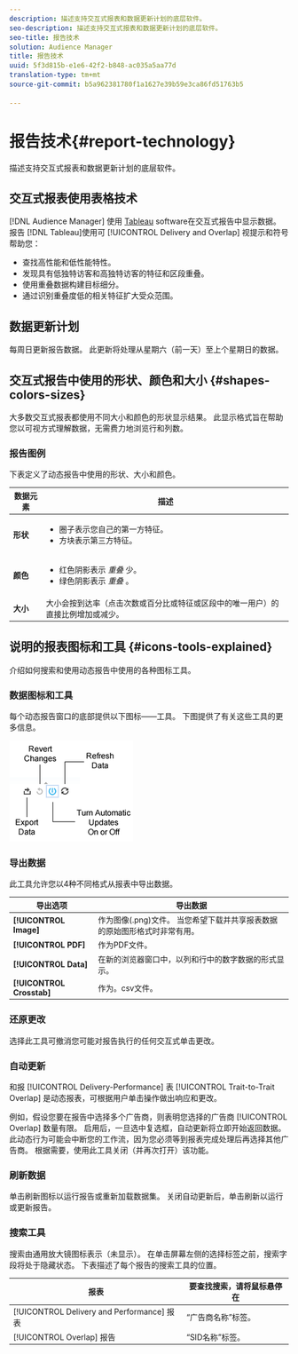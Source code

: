 ```yaml
---
description: 描述支持交互式报表和数据更新计划的底层软件。
seo-description: 描述支持交互式报表和数据更新计划的底层软件。
seo-title: 报告技术
solution: Audience Manager
title: 报告技术
uuid: 5f3d815b-e1e6-42f2-b848-ac035a5aa77d
translation-type: tm+mt
source-git-commit: b5a962381780f1a1627e39b59e3ca86fd51763b5

---
```



# 报告技术{#report-technology}

描述支持交互式报表和数据更新计划的底层软件。

<!-- 

c_report_technology.xml

 -->

## 交互式报表使用表格技术

[!DNL Audience Manager] 使用 [Tableau](https://www.tableausoftware.com/) software在交互式报告中显示数据。 报告 [!DNL Tableau]使用可 [!UICONTROL Delivery and Overlap] 视提示和符号帮助您：

* 查找高性能和低性能特性。
* 发现具有低独特访客和高独特访客的特征和区段重叠。
* 使用重叠数据构建目标细分。
* 通过识别重叠度低的相关特征扩大受众范围。

## 数据更新计划

每周日更新报告数据。 此更新将处理从星期六（前一天）至上个星期日的数据。

## 交互式报告中使用的形状、颜色和大小 {#shapes-colors-sizes}

大多数交互式报表都使用不同大小和颜色的形状显示结果。 此显示格式旨在帮助您以可视方式理解数据，无需费力地浏览行和列数。

<!-- 

r_legend.xml

 -->

### 报告图例

下表定义了动态报告中使用的形状、大小和颜色。

<table id="table_EC180A96E3784FC6B81FCFB546C4A3FA"> 
 <thead> 
  <tr> 
   <th colname="col1" class="entry"> 数据元素 </th> 
   <th colname="col2" class="entry"> 描述 </th> 
  </tr> 
 </thead>
 <tbody> 
  <tr> 
   <td colname="col1"> <b>形状</b> </td> 
   <td colname="col2"> 
    <ul id="ul_076773ABD0BB4CE6834ACFA8B3D6AC2E"> 
     <li id="li_BBAB37A6EC1549B48C0E4D3BFAF7062C">圈子表示您自己的第一方特征。 </li> 
     <li id="li_371331AE984A4A999CE0596EA13987E0">方块表示第三方特征。 </li> 
    </ul> </td> 
  </tr> 
  <tr> 
   <td colname="col1"> <b>颜色</b> </td> 
   <td colname="col2"> 
    <ul id="ul_F5D243297F0C4E5A8EDCBD28A548869E"> 
     <li id="li_332EB873A35440E6BB6093E36A0FAC3D">红色阴影表示 <i>重叠</i> 少。 </li> 
     <li id="li_29DFDB1218DF4069B5DCFF841D48EF56">绿色阴影表示 <i>重叠</i> 。 </li> 
    </ul> </td> 
  </tr> 
  <tr> 
   <td colname="col1"> <b>大小</b> </td> 
   <td colname="col2"> 大小会按到达率（点击次数或百分比或特征或区段中的唯一用户）的直接比例增加或减少。 </td> 
  </tr> 
 </tbody> 
</table>

## 说明的报表图标和工具 {#icons-tools-explained}

介绍如何搜索和使用动态报告中使用的各种图标工具。

<!-- 

r_icons.xml

 -->

### 数据图标和工具

每个动态报告窗口的底部提供以下图标——工具。 下图提供了有关这些工具的更多信息。

![](assets/tools_icons90.png)

### 导出数据

此工具允许您以4种不同格式从报表中导出数据。

| 导出选项 | 导出数据 |
|---|---|
| **[!UICONTROL Image]** | 作为图像(.png)文件。 当您希望下载并共享报表数据的原始图形格式时非常有用。 |
| **[!UICONTROL PDF]** | 作为PDF文件。 |
| **[!UICONTROL Data]** | 在新的浏览器窗口中，以列和行中的数字数据的形式显示。 |
| **[!UICONTROL Crosstab]** | 作为。csv文件。 |

### 还原更改

选择此工具可撤消您可能对报告执行的任何交互式单击更改。

### 自动更新

和报 [!UICONTROL Delivery-Performance] 表 [!UICONTROL Trait-to-Trait Overlap] 是动态报表，可根据用户单击操作做出响应和更改。

例如，假设您要在报告中选择多个广告商，则表明您选择的广告商 [!UICONTROL Overlap] 数量有限。 启用后，一旦选中复选框，自动更新将立即开始返回数据。 此动态行为可能会中断您的工作流，因为您必须等到报表完成处理后再选择其他广告商。 根据需要，使用此工具关闭（并再次打开）该功能。

### 刷新数据

单击刷新图标以运行报告或重新加载数据集。 关闭自动更新后，单击刷新以运行或更新报告。

### 搜索工具

搜索由通用放大镜图标表示（未显示）。 在单击屏幕左侧的选择标签之前，搜索字段将处于隐藏状态。 下表描述了每个报告的搜索工具的位置。

| 报表 | 要查找搜索，请将鼠标悬停在 |
|---|---|
| [!UICONTROL Delivery and Performance] 报表 | “广告商名称”标签。 |
| [!UICONTROL Overlap] 报告 | “SID名称”标签。 |
